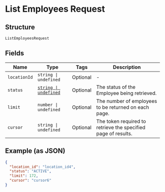 
# List Employees Request

## Structure

`ListEmployeesRequest`

## Fields

| Name | Type | Tags | Description |
|  --- | --- | --- | --- |
| `locationId` | `string \| undefined` | Optional | - |
| `status` | [`string \| undefined`](../../doc/models/employee-status.md) | Optional | The status of the Employee being retrieved. |
| `limit` | `number \| undefined` | Optional | The number of employees to be returned on each page. |
| `cursor` | `string \| undefined` | Optional | The token required to retrieve the specified page of results. |

## Example (as JSON)

```json
{
  "location_id": "location_id4",
  "status": "ACTIVE",
  "limit": 172,
  "cursor": "cursor6"
}
```


